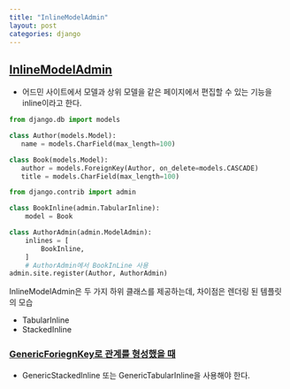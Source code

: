 ```yaml
---
title: "InlineModelAdmin"
layout: post
categories: django
--- 
```



## [InlineModelAdmin](https://docs.djangoproject.com/en/3.2/ref/contrib/admin/#inlinemodeladmin-objects)

- 어드민 사이트에서 모델과 상위 모델을 같은 페이지에서 편집할 수 있는 기능을 inline이라고 한다.


```python
from django.db import models

class Author(models.Model):
   name = models.CharField(max_length=100)

class Book(models.Model):
   author = models.ForeignKey(Author, on_delete=models.CASCADE)
   title = models.CharField(max_length=100)
```
```python
from django.contrib import admin

class BookInline(admin.TabularInline): 
    model = Book

class AuthorAdmin(admin.ModelAdmin):
    inlines = [
        BookInline,
    ]	
    # AuthorAdmin에서 BookInLine 사용
admin.site.register(Author, AuthorAdmin)
```


InlineModelAdmin은 두 가지 하위 클래스를 제공하는데, 차이점은 렌더링 된 템플릿의 모습
- TabularInline
- StackedInline


### [GenericForiegnKey로 관계를 형성했을 때](https://docs.djangoproject.com/en/3.2/ref/contrib/admin/#using-generic-relations-as-an-inline)
- GenericStackedInline 또는 GenericTabularInline을 사용해야 한다.

